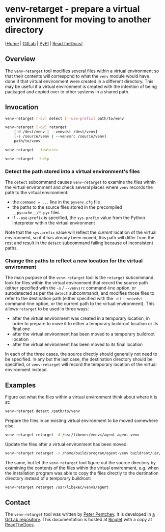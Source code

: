<!--
SPDX-FileCopyrightText: Peter Pentchev <roam@ringlet.net>
SPDX-License-Identifier: BSD-2-Clause
-->

# venv-retarget - prepare a virtual environment for moving to another directory

\[[Home][ringlet-home] | [GitLab][gitlab] | [PyPI][pypi] | [ReadTheDocs][readthedocs]\]

## Overview

The `venv-retarget` tool modifies several files within a virtual environment so that
their contents will correspond to what the `venv` module would have done if that
virtual environment were created in a different directory.
This may be useful if a virtual environment is created with the intention of being
packaged and copied over to other systems in a shared path.

## Invocation

``` sh
venv-retarget [-qv] detect [--use-prefix] path/to/venv

venv-retarget [-qv] retarget
	[-d /dest/venv | --venvdst /dest/venv]
	[-s /source/venv | --venvsrc /source/venv]
	path/to/venv

venv-retarget --features

venv-retarget --help
```

### Detect the path stored into a virtual environment's files

The `detect` subcommand causes `venv-retarget` to examine the files within
the virtual environment and check several places where `venv` records
the path to the virtual environment:

- the `command = ...` line in the `pyvenv.cfg` file
- the paths to the source files stored in the precompiled `__pycache__/*.pyc` files
- if `--use-prefix` is specified, the `sys.prefix` value from the Python
  interpreter within the virtual environment

Note that the `sys.prefix` value will reflect the *current* location of the virtual
environment, so if it has already been moved, this path will differ from the rest and
result in the `detect` subcommand failing because of inconsistent paths.

### Change the paths to reflect a new location for the virtual environment

The main purpose of the `venv-retarget` tool is the `retarget` subcommand: look for
files within the virtual environment that record the source path (either specified with
the `-s` / `--venvsrc` command-line option, or autodetected as per the `detect` subcommand),
and modifies those files to refer to the destination path (either specified with
the `-d` / `--venvdst` command-line option, or the current path to the virtual environment).
This allows `retarget` to be used in three ways:

- after the virtual environment was created in a temporary location, in order to
  prepare to move it to either a temporary buildroot location or its final one
- after the virtual environment has been moved to a temporary buildroot location
- after the virtual environment has been moved to its final location

In each of the three cases, the source directly should generally not need to be specified.
In any but the last case, the destination directory should be specified, or
`venv-retarget` will record the temporary location of the virtual environment instead.

## Examples

Figure out what the files within a virtual environment think about where it is at:

``` sh
venv-retarget detect /path/to/venv
```

Prepare the files in an existing virtual environment to be moved somewhere else:

``` sh
venv-retarget retarget -d /usr/libexec/venvs/agent agent-venv
```

Update the files after a virtual environment has been moved:

``` sh
venv-retarget retarget -s /home/build/program/agent-venv buildroot/usr/libexec/venvs/agent
```

The same, but let the `venv-retarget` tool figure out the source directory by
examining the contents of the files within the virtual environment, e.g.
when the installation program was able to copy the files directly to
the destination directory instead of a temporary buildroot:

``` sh
venv-retarget retarget /usr/libexec/venvs/agent
```

## Contact

The `venv-retarget` tool was written by [Peter Pentchev][roam].
It is developed in [a GitLab repository][gitlab].
This documentation is hosted at [Ringlet][ringlet-home] with a copy at [ReadTheDocs][readthedocs].

[roam]: mailto:roam@ringlet.net "Peter Pentchev"
[gitlab]: https://gitlab.com/ppentchev/venv-retarget "The venv-retarget GitLab repository"
[pypi]: https://pypi.org/project/venv-retarget/ "The venv-retarget Python Package Index page"
[readthedocs]: https://venv-retarget.readthedocs.io/ "The venv-retarget ReadTheDocs page"
[ringlet-home]: https://devel.ringlet.net/sysutils/venv-retarget/ "The Ringlet venv-retarget homepage"
